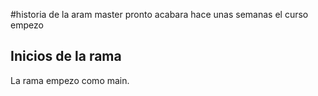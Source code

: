 #historia de la aram master
pronto acabara
hace unas semanas el curso empezo
## Inicios de la rama

La rama empezo como main.

